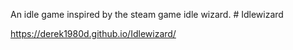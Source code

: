 An idle game inspired by the steam game idle wizard. # Idlewizard

https://derek1980d.github.io/Idlewizard/
